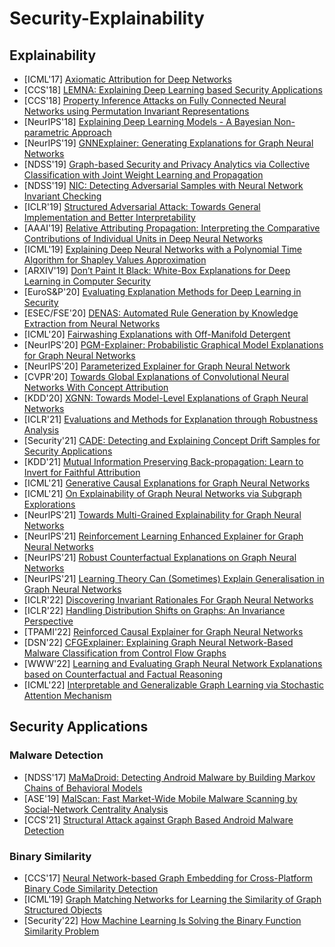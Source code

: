 # Security-Explainability

## Explainability
- [ICML'17] [Axiomatic Attribution for Deep Networks](https://arxiv.org/pdf/1703.01365.pdf)
- [CCS'18] [LEMNA: Explaining Deep Learning based Security Applications](https://gangw.cs.illinois.edu/ccs18.pdf)
- [CCS'18] [Property Inference Attacks on Fully Connected Neural Networks using Permutation Invariant Representations](https://dl.acm.org/doi/pdf/10.1145/3243734.3243834)
- [NeurIPS'18] [Explaining Deep Learning Models - A Bayesian Non-parametric Approach](https://arxiv.org/pdf/1811.03422.pdf)
- [NeurIPS'19] [GNNExplainer: Generating Explanations for Graph Neural Networks](https://arxiv.org/pdf/1903.03894.pdf)
- [NDSS'19] [Graph-based Security and Privacy Analytics via Collective Classification with Joint Weight Learning and Propagation](https://www.ndss-symposium.org/wp-content/uploads/2019/02/ndss2019_11-1_Wang_paper.pdf)
- [NDSS'19] [NIC: Detecting Adversarial Samples with Neural Network Invariant Checking](https://www.ndss-symposium.org/wp-content/uploads/2019/02/ndss2019_03A-4_Ma_paper.pdf)
- [ICLR'19] [Structured Adversarial Attack: Towards General Implementation and Better Interpretability](https://arxiv.org/pdf/1808.01664.pdf)
- [AAAI'19] [Relative Attributing Propagation: Interpreting the Comparative Contributions of Individual Units in Deep Neural Networks](https://arxiv.org/pdf/1904.00605.pdf)
- [ICML'19] [Explaining Deep Neural Networks with a Polynomial Time Algorithm for Shapley Values Approximation](https://arxiv.org/pdf/1903.10992.pdf)
- [ARXIV'19] [Don’t Paint It Black: White-Box Explanations for Deep Learning in Computer Security](https://intellisec.de/pubs/2019-paint.pdf)
- [EuroS&P'20] [Evaluating Explanation Methods for Deep Learning in Security](https://arxiv.org/pdf/1906.02108.pdf)
- [ESEC/FSE'20] [DENAS: Automated Rule Generation by Knowledge Extraction from Neural Networks](http://youngwei.com/pdf/DENAS.pdf)
- [ICML'20] [Fairwashing Explanations with Off-Manifold Detergent](https://arxiv.org/pdf/2007.09969.pdf)
- [NeurIPS'20] [PGM-Explainer: Probabilistic Graphical Model Explanations for Graph Neural Networks](https://arxiv.org/pdf/2010.05788.pdf)
- [NeurIPS'20] [Parameterized Explainer for Graph Neural Network](https://arxiv.org/pdf/2011.04573.pdf)
- [CVPR'20] [Towards Global Explanations of Convolutional Neural Networks With Concept Attribution](https://openaccess.thecvf.com/content_CVPR_2020/papers/Wu_Towards_Global_Explanations_of_Convolutional_Neural_Networks_With_Concept_Attribution_CVPR_2020_paper.pdf)
- [KDD'20] [XGNN: Towards Model-Level Explanations of Graph Neural Networks](https://arxiv.org/pdf/2006.02587.pdf)
- [ICLR'21] [Evaluations and Methods for Explanation through Robustness Analysis](https://arxiv.org/pdf/2006.00442.pdf)
- [Security'21] [CADE: Detecting and Explaining Concept Drift Samples for Security Applications](https://www.usenix.org/system/files/sec21summer_yang.pdf)
- [KDD'21] [Mutual Information Preserving Back-propagation: Learn to Invert for Faithful Attribution](https://arxiv.org/pdf/2104.06629.pdf)
- [ICML'21] [Generative Causal Explanations for Graph Neural Networks](https://arxiv.org/pdf/2104.06643.pdf)
- [ICML'21] [On Explainability of Graph Neural Networks via Subgraph Explorations](https://arxiv.org/pdf/2102.05152.pdf)
- [NeurIPS'21] [Towards Multi-Grained Explainability for Graph Neural Networks](http://staff.ustc.edu.cn/~hexn/papers/nips21-explain-gnn.pdf)
- [NeurIPS'21] [Reinforcement Learning Enhanced Explainer for Graph Neural Networks](https://proceedings.neurips.cc/paper/2021/file/be26abe76fb5c8a4921cf9d3e865b454-Paper.pdf)
- [NeurIPS'21] [Robust Counterfactual Explanations on Graph Neural Networks](https://arxiv.org/pdf/2107.04086.pdf)
- [NeurIPS'21] [Learning Theory Can (Sometimes) Explain Generalisation in Graph Neural Networks](https://proceedings.neurips.cc/paper/2021/file/e34376937c784505d9b4fcd980c2f1ce-Paper.pdf)
- [ICLR'22] [Discovering Invariant Rationales For Graph Neural Networks](https://openreview.net/pdf?id=hGXij5rfiHw)
- [ICLR'22] [Handling Distribution Shifts on Graphs: An Invariance Perspective](https://openreview.net/pdf?id=FQOC5u-1egI)
- [TPAMI'22] [Reinforced Causal Explainer for Graph Neural Networks](https://arxiv.org/pdf/2204.11028.pdf)
- [DSN'22] [CFGExplainer: Explaining Graph Neural Network-Based Malware Classification from Control Flow Graphs](http://www.cs.binghamton.edu/~ghyan/papers/dsn22.pdf)
- [WWW'22] [Learning and Evaluating Graph Neural Network Explanations based on Counterfactual and Factual Reasoning](https://arxiv.org/pdf/2202.08816.pdf)
- [ICML'22] [Interpretable and Generalizable Graph Learning via Stochastic Attention Mechanism](https://arxiv.org/pdf/2201.12987.pdf)

## Security Applications
### Malware Detection
- [NDSS'17] [MaMaDroid: Detecting Android Malware by Building Markov Chains of Behavioral Models](https://www.ndss-symposium.org/wp-content/uploads/2017/09/ndss2017_03B-3_Mariconti_paper.pdf)
- [ASE'19] [MalScan: Fast Market-Wide Mobile Malware Scanning by Social-Network Centrality Analysis](https://wu-yueming.github.io/Files/ASE2019_MalScan.pdf)
- [CCS'21] [Structural Attack against Graph Based Android Malware Detection](https://www4.comp.polyu.edu.hk/~csxluo/HRAT.pdf)

### Binary Similarity
- [CCS'17] [Neural Network-based Graph Embedding for Cross-Platform Binary Code Similarity Detection](https://acmccs.github.io/papers/p363-xuAemb.pdf)
- [ICML'19] [Graph Matching Networks for Learning the Similarity of Graph Structured Objects](http://proceedings.mlr.press/v97/li19d/li19d.pdf)
- [Security'22] [How Machine Learning Is Solving the Binary Function Similarity Problem](https://www.usenix.org/system/files/sec22fall_marcelli.pdf)
